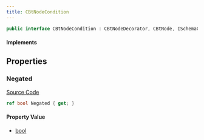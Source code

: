 ```yaml
---
title: CBtNodeCondition
---
```


```csharp
public interface CBtNodeCondition : CBtNodeDecorator, CBtNode, ISchemaClass<CBtNode>, ISchemaClass<CBtNodeDecorator>, ISchemaClass<CBtNodeCondition>, ISchemaField, ISchemaClass, INativeHandle
```

#### Implements

## Properties

### Negated

[Source Code](https://github.com/swiftly-solution/swiftlys2/blob/main/managed/src/SwiftlyS2.Generated/Schemas/Interfaces/CBtNodeCondition.cs#L17)

```csharp
ref bool Negated { get; }
```

#### Property Value

- [bool](https://learn.microsoft.com/dotnet/api/system.boolean)

